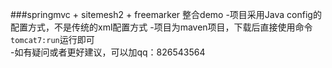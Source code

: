 ###springmvc + sitemesh2 + freemarker 整合demo
    -项目采用Java config的配置方式，不是传统的xml配置方式
    -项目为maven项目，下载后直接使用命令`tomcat7:run`运行即可    
    -如有疑问或者更好建议，可以加qq：826543564
